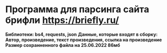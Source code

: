 # Программа для парсинга сайта брифли https://briefly.ru/

__Библиотеки: bs4, requests, json__
__Данные, которые входят в сборку: Автор, произведение, текст произведения, ссылка на произведение__
__Размер сохранненного файла на 25.06.2022 86мб__
